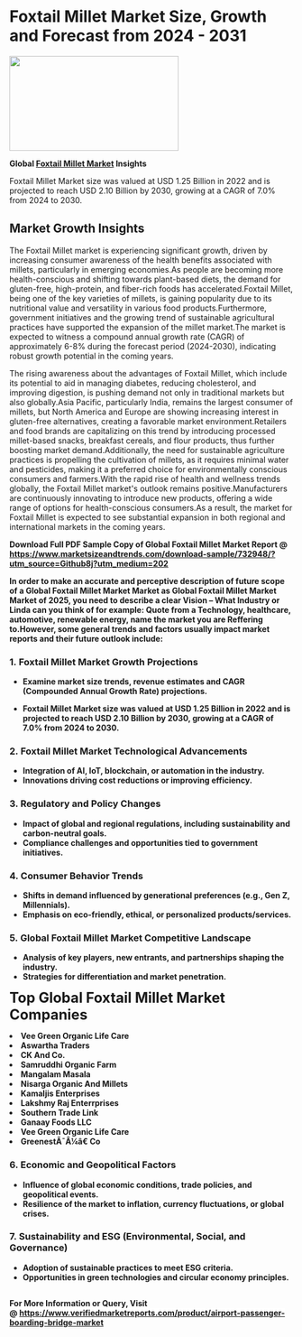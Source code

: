 <H1>Foxtail Millet Market Size, Growth and Forecast from 2024 - 2031</H1><img class="aligncenter size-medium wp-image-584254" src="https://thirdeyenews.in/wp-content/uploads/2024/09/Global-Market-Research-300x168.jpeg" alt="" width="300" height="168" /><p><strong>Global&nbsp;<a href="https://www.marketsizeandtrends.com/download-sample/732948/?utm_source=Github8j?utm_medium=202">Foxtail Millet Market</a> Insights</strong></p><p>Foxtail Millet Market size was valued at USD 1.25 Billion in 2022 and is projected to reach USD 2.10 Billion by 2030, growing at a CAGR of 7.0% from 2024 to 2030.</p><p><h2>Market Growth Insights</h2> <p>The Foxtail Millet market is experiencing significant growth, driven by increasing consumer awareness of the health benefits associated with millets, particularly in emerging economies.As people are becoming more health-conscious and shifting towards plant-based diets, the demand for gluten-free, high-protein, and fiber-rich foods has accelerated.Foxtail Millet, being one of the key varieties of millets, is gaining popularity due to its nutritional value and versatility in various food products.Furthermore, government initiatives and the growing trend of sustainable agricultural practices have supported the expansion of the millet market.The market is expected to witness a compound annual growth rate (CAGR) of approximately 6-8% during the forecast period (2024-2030), indicating robust growth potential in the coming years.<strong></strong> </p> <p>The rising awareness about the advantages of Foxtail Millet, which include its potential to aid in managing diabetes, reducing cholesterol, and improving digestion, is pushing demand not only in traditional markets but also globally.Asia Pacific, particularly India, remains the largest consumer of millets, but North America and Europe are showing increasing interest in gluten-free alternatives, creating a favorable market environment.Retailers and food brands are capitalizing on this trend by introducing processed millet-based snacks, breakfast cereals, and flour products, thus further boosting market demand.Additionally, the need for sustainable agriculture practices is propelling the cultivation of millets, as it requires minimal water and pesticides, making it a preferred choice for environmentally conscious consumers and farmers.With the rapid rise of health and wellness trends globally, the Foxtail Millet market's outlook remains positive.Manufacturers are continuously innovating to introduce new products, offering a wide range of options for health-conscious consumers.As a result, the market for Foxtail Millet is expected to see substantial expansion in both regional and international markets in the coming years.<strong></p><p><span class=""><strong>Download Full PDF Sample Copy of Global Foxtail Millet Market Report</strong> @ <a href="https://www.marketsizeandtrends.com/download-sample/732948/?utm_source=Github8j?utm_medium=202" target="_blank">https://www.marketsizeandtrends.com/download-sample/732948/?utm_source=Github8j?utm_medium=202</a></span></p><p>In order to make an accurate and perceptive description of future scope of a Global&nbsp;Foxtail Millet Market Market as Global&nbsp;Foxtail Millet Market Market of 2025, you need to describe a clear Vision &ndash; What Industry or Linda can you think of for example: Quote from a Technology, healthcare, automotive, renewable energy, name the market you are Reffering to.However, some general trends and factors usually impact market reports and their future outlook include:</p><h3>1.&nbsp;<strong>Foxtail Millet Market Growth Projections</strong></h3><ul><li>Examine market size trends, revenue estimates and CAGR (Compounded Annual Growth Rate) projections.</li><li><p>Foxtail Millet Market size was valued at USD 1.25 Billion in 2022 and is projected to reach USD 2.10 Billion by 2030, growing at a CAGR of 7.0% from 2024 to 2030.</p></li></ul><h3>2.&nbsp;<strong>Foxtail Millet Market Technological Advancements</strong></h3><ul><li>Integration of AI, IoT, blockchain, or automation in the industry.</li><li>Innovations driving cost reductions or improving efficiency.</li></ul><h3>3.&nbsp;<strong>Regulatory and Policy Changes</strong></h3><ul><li>Impact of global and regional regulations, including sustainability and carbon-neutral goals.</li><li>Compliance challenges and opportunities tied to government initiatives.</li></ul><h3>4.&nbsp;<strong>Consumer Behavior Trends</strong></h3><ul><li>Shifts in demand influenced by generational preferences (e.g., Gen Z, Millennials).</li><li>Emphasis on eco-friendly, ethical, or personalized products/services.</li></ul><h3>5.&nbsp;<strong>Global Foxtail Millet Market Competitive Landscape</strong></h3><ul><li>Analysis of key players, new entrants, and partnerships shaping the industry.</li><li>Strategies for differentiation and market penetration.</li></ul><p data-pm-slice="1 1 []"><span style="color: inherit; font-family: inherit; font-size: 25px;">Top Global Foxtail Millet Market Companies</span></p><div class="" data-test-id=""><p><li>Vee Green Organic Life Care</li><li> Aswartha Traders</li><li> CK And Co.</li><li> Samruddhi Organic Farm</li><li> Mangalam Masala</li><li> Nisarga Organic And Millets</li><li> Kamaljis Enterprises</li><li> Lakshmy Raj Enterrprises</li><li> Southern Trade Link</li><li> Ganaay Foods LLC</li><li> Vee Green Organic Life Care</li><li> GreenestÃ¯Â¼â€ Co</li></p></div><h3>6.&nbsp;<strong>Economic and Geopolitical Factors</strong></h3><ul><li>Influence of global economic conditions, trade policies, and geopolitical events.</li><li>Resilience of the market to inflation, currency fluctuations, or global crises.</li></ul><h3>7.&nbsp;<strong>Sustainability and ESG (Environmental, Social, and Governance)</strong></h3><ul><li>Adoption of sustainable practices to meet ESG criteria.</li><li>Opportunities in green technologies and circular economy principles.</li></ul><h2><strong style="font-size: 14px;">For More Information or Query, Visit @&nbsp;</strong><a style="background-color: #ffffff; font-size: 14px;" href="https://www.marketsizeandtrends.com/report/foxtail-millet-market/" target="_blank">https://www.verifiedmarketreports.com/product/airport-passenger-boarding-bridge-market</a></h2>
